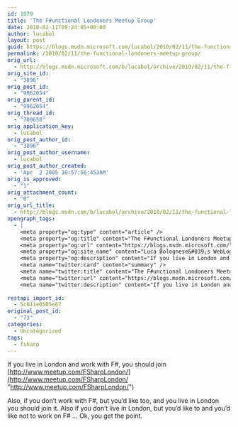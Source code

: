 ```yaml
---
id: 1079
title: 'The F#unctional Londoners Meetup Group'
date: 2010-02-11T09:24:05+00:00
author: lucabol
layout: post
guid: https://blogs.msdn.microsoft.com/lucabol/2010/02/11/the-functional-londoners-meetup-group/
permalink: /2010/02/11/the-functional-londoners-meetup-group/
orig_url:
  - http://blogs.msdn.microsoft.com/b/lucabol/archive/2010/02/11/the-f-unctional-londoners-meetup-group.aspx
orig_site_id:
  - "3896"
orig_post_id:
  - "9962054"
orig_parent_id:
  - "9962054"
orig_thread_id:
  - "700658"
orig_application_key:
  - lucabol
orig_post_author_id:
  - "3896"
orig_post_author_username:
  - lucabol
orig_post_author_created:
  - 'Apr  2 2005 10:57:56:453AM'
orig_is_approved:
  - "1"
orig_attachment_count:
  - "0"
orig_url_title:
  - http://blogs.msdn.com/b/lucabol/archive/2010/02/11/the-functional-londoners-meetup-group.aspx
opengraph_tags:
  - |
    <meta property="og:type" content="article" />
    <meta property="og:title" content="The F#unctional Londoners Meetup Group" />
    <meta property="og:url" content="https://blogs.msdn.microsoft.com/lucabol/2010/02/11/the-functional-londoners-meetup-group/" />
    <meta property="og:site_name" content="Luca Bolognese&#039;s WebLog" />
    <meta property="og:description" content="If you live in London and work with F#, you should join http://www.meetup.com/FSharpLondon/ Also, if you don’t work with F#, but you’d like too, and you live in London you should join it. Also if you don’t live in London, but you’d like to and you’d like not to work on F# … Ok, you..." />
    <meta name="twitter:card" content="summary" />
    <meta name="twitter:title" content="The F#unctional Londoners Meetup Group" />
    <meta name="twitter:url" content="https://blogs.msdn.microsoft.com/lucabol/2010/02/11/the-functional-londoners-meetup-group/" />
    <meta name="twitter:description" content="If you live in London and work with F#, you should join http://www.meetup.com/FSharpLondon/ Also, if you don’t work with F#, but you’d like too, and you live in London you should join it. Also if you don’t live in London, but you’d like to and you’d like not to work on F# … Ok, you..." />
    
restapi_import_id:
  - 5c011e0505e67
original_post_id:
  - "73"
categories:
  - Uncategorized
tags:
  - fsharp
---
```

If you live in London and work with F#, you should join [http://www.meetup.com/FSharpLondon/](http://www.meetup.com/FSharpLondon/ "http://www.meetup.com/FSharpLondon/")

Also, if you don’t work with F#, but you’d like too, and you live in London you should join it. Also if you don’t live in London, but you’d like to and you’d like not to work on F# … Ok, you get the point.
